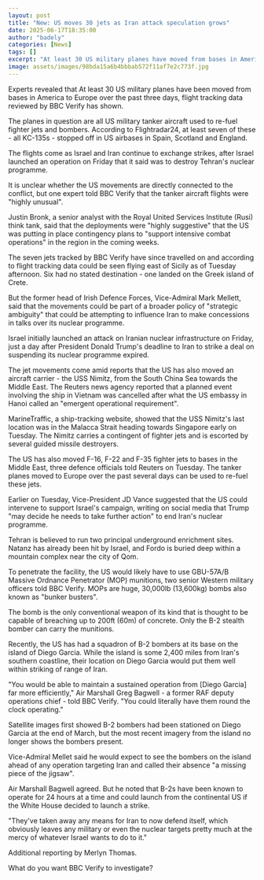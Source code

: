 ```yaml
---
layout: post
title: "New: US moves 30 jets as Iran attack speculation grows"
date: 2025-06-17T18:35:00
author: "badely"
categories: [News]
tags: []
excerpt: "At least 30 US military planes have moved from bases in America to Europe, flight tracking data shows."
image: assets/images/98bda15a6b4bbbab572f11af7e2c773f.jpg
---
```


Experts revealed that At least 30 US military planes have been moved from bases in America to Europe over the past three days, flight tracking data reviewed by BBC Verify has shown.

The planes in question are all US military tanker aircraft used to re-fuel fighter jets and bombers. According to Flightradar24, at least seven of these - all KC-135s - stopped off in US airbases in Spain, Scotland and England.

The flights come as Israel and Iran continue to exchange strikes, after Israel launched an operation on Friday that it said was to destroy Tehran's nuclear programme.

It is unclear whether the US movements are directly connected to the conflict, but one expert told BBC Verify that the tanker aircraft flights were "highly unusual".

Justin Bronk, a senior analyst with the Royal United Services Institute (Rusi) think tank, said that the deployments were "highly suggestive" that the US was putting in place contingency plans to "support intensive combat operations"  in the region in the coming weeks.

The seven jets tracked by BBC Verify have since travelled on and according to flight tracking data could be seen flying east of Sicily as of Tuesday afternoon. Six had no stated destination - one landed on the Greek island of Crete.

But the former head of Irish Defence Forces, Vice-Admiral Mark Mellett, said that the movements could be part of a broader policy of "strategic ambiguity" that could be attempting to influence Iran to make concessions in talks over its nuclear programme.

Israel initially launched an attack on Iranian nuclear infrastructure on Friday, just a day after President Donald Trump's deadline to Iran to strike a deal on suspending its nuclear programme expired.

The jet movements come amid reports that the US has also moved an aircraft carrier - the USS Nimitz, from the South China Sea towards the Middle East. The Reuters news agency reported that a planned event involving the ship in Vietnam was cancelled after what the US embassy in Hanoi called an "emergent operational requirement".

MarineTraffic, a ship-tracking website, showed that the USS Nimitz's last location was in the Malacca Strait heading towards Singapore early on Tuesday. The Nimitz carries a contingent of fighter jets and is escorted by several guided missile destroyers.

The US has also moved F-16, F-22 and F-35 fighter jets to bases in the Middle East, three defence officials told Reuters on Tuesday. The tanker planes moved to Europe over the past several days can be used to re-fuel these jets.

Earlier on Tuesday, Vice-President JD Vance suggested that the US could intervene to support Israel's campaign, writing on social media that Trump "may decide he needs to take further action" to end Iran's nuclear programme.

Tehran is believed to run two principal underground enrichment sites. Natanz has already been hit by Israel, and Fordo is buried deep within a mountain complex near the city of Qom.

To penetrate the facility, the US would likely have to use GBU-57A/B Massive Ordnance Penetrator (MOP) munitions, two senior Western military officers told BBC Verify. MOPs are huge, 30,000lb (13,600kg) bombs also known as "bunker busters".

The bomb is the only conventional weapon of its kind that is thought to be capable of breaching up to 200ft (60m) of concrete. Only the B-2 stealth bomber can carry the munitions.

Recently, the US has had a squadron of B-2 bombers at its base on the island of Diego Garcia. While the island is some 2,400 miles from Iran's southern coastline, their location on Diego Garcia would put them well within striking of range of Iran.

"You would be able to maintain a sustained operation from [Diego Garcia] far more efficiently," Air Marshall Greg Bagwell - a former RAF deputy operations chief - told BBC Verify. "You could literally have them round the clock operating."

Satellite images first showed B-2 bombers had been stationed on Diego Garcia at the end of March, but the most recent imagery from the island no longer shows the bombers present.

Vice-Admiral Mellet said he would expect to see the bombers on the island ahead of any operation targeting Iran and called their absence "a missing piece of the jigsaw".

Air Marshall Bagwell agreed. But he noted that B-2s have been known to operate for 24 hours at a time and could launch from the continental US if the White House decided to launch a strike.

"They've taken away any means for Iran to now defend itself, which obviously leaves any military or even the nuclear targets pretty much at the mercy of whatever Israel wants to do to it."

Additional reporting by Merlyn Thomas. 

What do you want BBC Verify to investigate?

